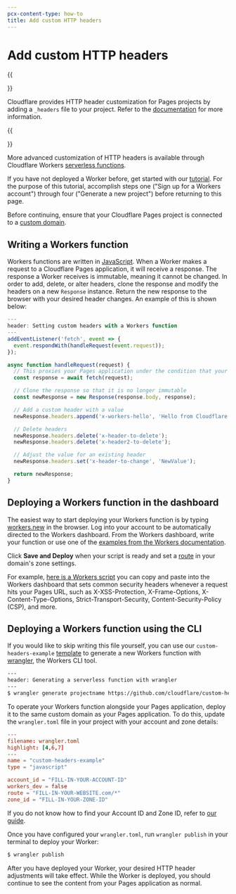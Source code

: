```yaml
---
pcx-content-type: how-to
title: Add custom HTTP headers
---
```


# Add custom HTTP headers

{{<Aside type="note">}}

Cloudflare provides HTTP header customization for Pages projects by adding a `_headers` file to your project. Refer to the [documentation](/pages/platform/headers/) for more information.

{{</Aside>}}

More advanced customization of HTTP headers is available through Cloudflare Workers [serverless functions](https://www.cloudflare.com/learning/serverless/what-is-serverless/).

If you have not deployed a Worker before, get started with our [tutorial](/workers/get-started/guide/). For the purpose of this tutorial, accomplish steps one ("Sign up for a Workers account") through four ("Generate a new project") before returning to this page.

Before continuing, ensure that your Cloudflare Pages project is connected to a [custom domain](/pages/get-started/#adding-a-custom-domain).

## Writing a Workers function

Workers functions are written in [JavaScript](https://www.cloudflare.com/learning/serverless/serverless-javascript/). When a Worker makes a request to a Cloudflare Pages application, it will receive a response. The response a Worker receives is immutable, meaning it cannot be changed. In order to add, delete, or alter headers, clone the response and modify the headers on a new `Response` instance. Return the new response to the browser with your desired header changes. An example of this is shown below:

```js
---
header: Setting custom headers with a Workers function
---
addEventListener('fetch', event => {
  event.respondWith(handleRequest(event.request));
});

async function handleRequest(request) {
  // This proxies your Pages application under the condition that your Worker script is deployed on the same custom domain as your Pages project
  const response = await fetch(request);

  // Clone the response so that it is no longer immutable
  const newResponse = new Response(response.body, response);

  // Add a custom header with a value
  newResponse.headers.append('x-workers-hello', 'Hello from Cloudflare Workers');

  // Delete headers
  newResponse.headers.delete('x-header-to-delete');
  newResponse.headers.delete('x-header2-to-delete');

  // Adjust the value for an existing header
  newResponse.headers.set('x-header-to-change', 'NewValue');

  return newResponse;
}
```

## Deploying a Workers function in the dashboard

The easiest way to start deploying your Workers function is by typing [workers.new](https://workers.new/) in the browser. Log into your account to be automatically directed to the Workers dashboard. From the Workers dashboard, write your function or use one of the [examples from the Workers documentation](/workers/examples/).

Click **Save and Deploy** when your script is ready and set a [route](/workers/platform/routes/) in your domain's zone settings.

For example, [here is a Workers script](/workers/examples/security-headers/) you can copy and paste into the Workers dashboard that sets common security headers whenever a request hits your Pages URL, such as X-XSS-Protection, X-Frame-Options, X-Content-Type-Options, Strict-Transport-Security, Content-Security-Policy (CSP), and more.

## Deploying a Workers function using the CLI

If you would like to skip writing this file yourself, you can use our `custom-headers-example` [template](https://github.com/signalnerve/custom-headers-example) to generate a new Workers function with [wrangler](/workers/cli-wrangler/install-update/), the Workers CLI tool.

```sh
---
header: Generating a serverless function with wrangler
---
$ wrangler generate projectname https://github.com/cloudflare/custom-headers-example
```

To operate your Workers function alongside your Pages application, deploy it to the same custom domain as your Pages application. To do this, update the `wrangler.toml` file in your project with your account and zone details:

```toml
---
filename: wrangler.toml
highlight: [4,6,7]
---
name = "custom-headers-example"
type = "javascript"

account_id = "FILL-IN-YOUR-ACCOUNT-ID"
workers_dev = false
route = "FILL-IN-YOUR-WEBSITE.com/*"
zone_id = "FILL-IN-YOUR-ZONE-ID"
```

If you do not know how to find your Account ID and Zone ID, refer to [our guide](/workers/get-started/guide/#7-configure-your-project-for-deployment).

Once you have configured your `wrangler.toml`, run `wrangler publish` in your terminal to deploy your Worker:

```sh
$ wrangler publish
```

After you have deployed your Worker, your desired HTTP header adjustments will take effect. While the Worker is deployed, you should continue to see the content from your Pages application as normal.
